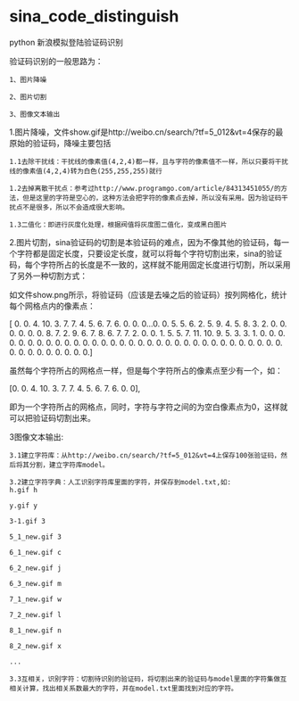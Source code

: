 # sina_code_distinguish
python 新浪模拟登陆验证码识别

验证码识别的一般思路为：

    1、图片降噪

    2、图片切割

    3、图像文本输出
    
1.图片降噪，文件show.gif是http://weibo.cn/search/?tf=5_012&vt=4保存的最原始的验证码，降噪主要包括

    1.1去除干扰线：干扰线的像素值(4,2,4)都一样，且与字符的像素值不一样，所以只要将干扰线的像素值(4,2,4)转为白色(255,255,255)就行

    1.2去掉离散干扰点：参考过http://www.programgo.com/article/84313451055/的方法，但是这里的字符是空心的，这种方法会把字符的像素点去掉，所以没有采用。因为验证码干扰点不是很多，所以不会造成很大影响。

    1.3二值化：即进行灰度化处理，根据阀值将灰度图二值化，变成黑白图片

2.图片切割，sina验证码的切割是本验证码的难点，因为不像其他的验证码，每一个字符都是固定长度，只要设定长度，就可以将每个字符切割出来，sina的验证码，每个字符所占的长度是不一致的，这样就不能用固定长度进行切割，所以采用了另外一种切割方式：

如文件show.png所示，将验证码（应该是去噪之后的验证码）按列网格化，统计每个网格点内的像素点：

[  0.   0.   4.  10.   3.   7.   7.   4.   5.   6.   7.   6.   0.   0.   0…0.   0.   5.   5.   6.   2.   5.   9.   4.   5.   8.   3.   2.   0.   0. 0.   0.   0.   0.   8.   7.   2.   9.   6.   7.   8.   6.   7.    7.   2. 0.   0.   1.   5.   5.   7.  11.  10.   9.   5.   3.   3.   1.   0.   0. 0.   0.   0.   0.   0.   0.   0.   0.   0.   0.   0.   0.   0.   0.   0. 0.   0.   0.   0.   0.   0.   0.   0.   0.   0.   0.   0.   0.   0.   0. 0.   0.   0.   0.   0.   0.   0.   0.   0.   0.]

虽然每个字符所占的网格点一样，但是每个字符所占的像素点至少有一个，如：

[0.   0.   4.  10.   3.   7.   7.   4.   5.   6.   7.   6.   0.   0],

即为一个字符所占的网格点，同时，字符与字符之间的为空白像素点为0，这样就可以把验证码切割出来。

3图像文本输出:

    3.1建立字符库：从http://weibo.cn/search/?tf=5_012&vt=4上保存100张验证码，然后将其分割，建立字符库model。

    3.2建立字符字典：人工识别字符库里面的字符，并保存到model.txt,如:
    h.gif h
    
    y.gif y
    
    3-1.gif 3
    
    5_1_new.gif 3
    
    6_1_new.gif c
    
    6_2_new.gif j
    
    6_3_new.gif m
    
    7_1_new.gif w
    
    7_2_new.gif l
    
    8_1_new.gif n
    
    8_2_new.gif x
    
    ...

    3.3互相关，识别字符：切割待识别的验证码，将切割出来的验证码与model里面的字符集做互相关计算，找出相关系数最大的字符，并在model.txt里面找到对应的字符。
